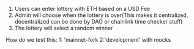 1.  Users can enter lottery with ETH based on a USD Fee
2.  Admin will choose when the lottery is over(This makes it centralized, decentralized can be done by DAO or chainlink time checker stuff)
3.  The lottery will select a random winner

How do we test this:
1: 'mainnet-fork
2:'development' with mocks
